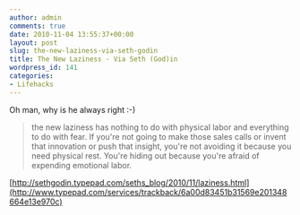 ```yaml
---
author: admin
comments: true
date: 2010-11-04 13:55:37+00:00
layout: post
slug: the-new-laziness-via-seth-godin
title: The New Laziness - Via Seth (God)in
wordpress_id: 141
categories:
- Lifehacks
---
```


Oh man, why is he always right :-)




> 

> 
> the new laziness has nothing to do with physical labor and everything to do with fear. If you're not going to make those sales calls or invent that innovation or push that insight, you're not avoiding it because you need physical rest. You're hiding out because you're afraid of expending emotional labor.
> 
> 





[﻿http://sethgodin.typepad.com/seths_blog/2010/11/laziness.html](http://www.typepad.com/services/trackback/6a00d83451b31569e201348664e13e970c)

